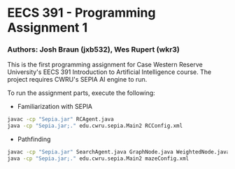 # EECS 391 - Programming Assignment 1
### Authors: Josh Braun (jxb532), Wes Rupert (wkr3)

This is the first programming assignment for Case Western Reserve University's EECS 391 Introduction to Artificial Intelligence course. The project requires CWRU's SEPIA AI engine to run.

To run the assignment parts, execute the following:

* Familiarization with SEPIA
```bat
javac -cp "Sepia.jar" RCAgent.java
java -cp "Sepia.jar;." edu.cwru.sepia.Main2 RCConfig.xml
```

* Pathfinding
```bat
javac -cp "Sepia.jar" SearchAgent.java GraphNode.java WeightedNode.java
java -cp "Sepia.jar;." edu.cwru.sepia.Main2 mazeConfig.xml
```

